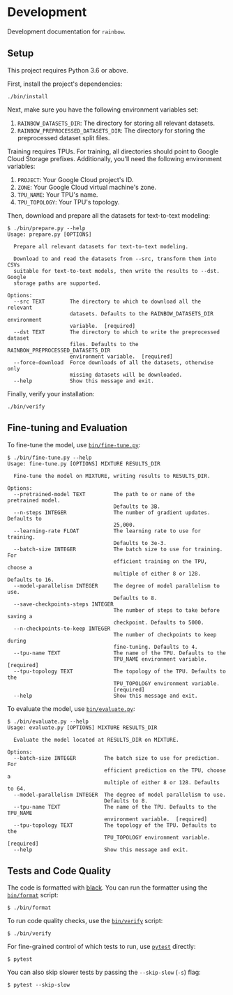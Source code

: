 # Development

Development documentation for `rainbow`.

## Setup

This project requires Python 3.6 or above.

First, install the project's dependencies:

    ./bin/install

Next, make sure you have the following environment variables set:

1. `RAINBOW_DATASETS_DIR`: The directory for storing all relevant datasets.
2. `RAINBOW_PREPROCESSED_DATASETS_DIR`: The directory for storing the
   preprocessed dataset split files.

Training requires TPUs. For training, all directories should point to Google
Cloud Storage prefixes. Additionally, you'll need the following environment
variables:

1. `PROJECT`: Your Google Cloud project's ID.
2. `ZONE`: Your Google Cloud virtual machine's zone.
3. `TPU_NAME`: Your TPU's name.
4. `TPU_TOPOLOGY`: Your TPU's topology.

Then, download and prepare all the datasets for text-to-text modeling:

    $ ./bin/prepare.py --help
    Usage: prepare.py [OPTIONS]

      Prepare all relevant datasets for text-to-text modeling.

      Download to and read the datasets from --src, transform them into CSVs
      suitable for text-to-text models, then write the results to --dst. Google
      storage paths are supported.

    Options:
      --src TEXT        The directory to which to download all the relevant
                        datasets. Defaults to the RAINBOW_DATASETS_DIR environment
                        variable.  [required]
      --dst TEXT        The directory to which to write the preprocessed dataset
                        files. Defaults to the RAINBOW_PREPROCESSED_DATASETS_DIR
                        environment variable.  [required]
      --force-download  Force downloads of all the datasets, otherwise only
                        missing datasets will be downloaded.
      --help            Show this message and exit.

Finally, verify your installation:

    ./bin/verify

## Fine-tuning and Evaluation

To fine-tune the model, use [`bin/fine-tune.py`][bin/fine-tune.py]:

    $ ./bin/fine-tune.py --help
    Usage: fine-tune.py [OPTIONS] MIXTURE RESULTS_DIR

      Fine-tune the model on MIXTURE, writing results to RESULTS_DIR.

    Options:
      --pretrained-model TEXT         The path to or name of the pretrained model.
                                      Defaults to 3B.
      --n-steps INTEGER               The number of gradient updates. Defaults to
                                      25,000.
      --learning-rate FLOAT           The learning rate to use for training.
                                      Defaults to 3e-3.
      --batch-size INTEGER            The batch size to use for training. For
                                      efficient training on the TPU, choose a
                                      multiple of either 8 or 128. Defaults to 16.
      --model-parallelism INTEGER     The degree of model parallelism to use.
                                      Defaults to 8.
      --save-checkpoints-steps INTEGER
                                      The number of steps to take before saving a
                                      checkpoint. Defaults to 5000.
      --n-checkpoints-to-keep INTEGER
                                      The number of checkpoints to keep during
                                      fine-tuning. Defaults to 4.
      --tpu-name TEXT                 The name of the TPU. Defaults to the
                                      TPU_NAME environment variable.  [required]
      --tpu-topology TEXT             The topology of the TPU. Defaults to the
                                      TPU_TOPOLOGY environment variable.
                                      [required]
      --help                          Show this message and exit.

To evaluate the model, use [`bin/evaluate.py`][bin/evaluate.py]:

    $ ./bin/evaluate.py --help
    Usage: evaluate.py [OPTIONS] MIXTURE RESULTS_DIR

      Evaluate the model located at RESULTS_DIR on MIXTURE.

    Options:
      --batch-size INTEGER         The batch size to use for prediction. For
                                   efficient prediction on the TPU, choose a
                                   multiple of either 8 or 128. Defaults to 64.
      --model-parallelism INTEGER  The degree of model parallelism to use.
                                   Defaults to 8.
      --tpu-name TEXT              The name of the TPU. Defaults to the TPU_NAME
                                   environment variable.  [required]
      --tpu-topology TEXT          The topology of the TPU. Defaults to the
                                   TPU_TOPOLOGY environment variable.  [required]
      --help                       Show this message and exit.

[bin/fine-tune.py]: ../bin/fine-tune.py
[bin/evaluate.py]: ../bin/evaluate.py

## Tests and Code Quality

The code is formatted with [black][black]. You can run the formatter using the
[`bin/format`][bin/format] script:

    $ ./bin/format

To run code quality checks, use the [`bin/verify`][bin/verify] script:

    $ ./bin/verify

For fine-grained control of which tests to run, use [`pytest`][pytest]
directly:

    $ pytest

You can also skip slower tests by passing the `--skip-slow` (`-s`) flag:

    $ pytest --skip-slow

[black]: https://black.readthedocs.io/en/stable/
[bin/format]: ../bin/format
[bin/verify]: ../bin/verify
[pytest]: https://docs.pytest.org/en/latest/
